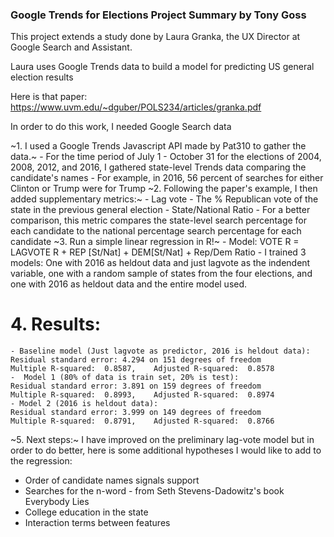 ### Google Trends for Elections Project Summary by Tony Goss ###

This project extends a study done by Laura Granka, the UX Director at Google Search and Assistant.

Laura uses Google Trends data to build a model for predicting US general election results

Here is that paper: https://www.uvm.edu/~dguber/POLS234/articles/granka.pdf

In order to do this work, I needed Google Search data

~1. I used a Google Trends Javascript API made by Pat310 to gather the data.~
	- For the time period of July 1 - October 31 for the elections of 2004, 2008, 2012, and 2016, I gathered state-level Trends data comparing the candidate's names
	- For example, in 2016, 56 percent of searches for either Clinton or Trump were for Trump
~2. Following the paper's example, I then added supplementary metrics:~
	- Lag vote - The % Republican vote of the state in the previous general election
	- State/National Ratio - For a better comparison, this metric compares the state-level search percentage for each candidate to the national percentage search percentage for each candidate
~3. Run a simple linear regression in R!~
	- Model:
	VOTE R = LAGVOTE R + REP [St/Nat] + DEM[St/Nat] + Rep/Dem Ratio
	- I trained 3 models: One with 2016 as heldout data and just lagvote as the indendent variable, one with a random sample of states from the four elections, and one with 2016 as heldout data and the entire model used.
# 4. Results:
	- Baseline model (Just lagvote as predictor, 2016 is heldout data): 
	Residual standard error: 4.294 on 151 degrees of freedom
	Multiple R-squared:  0.8587,	Adjusted R-squared:  0.8578
	-  Model 1 (80% of data is train set, 20% is test):
	Residual standard error: 3.891 on 159 degrees of freedom
	Multiple R-squared:  0.8993,	Adjusted R-squared:  0.8974 
	- Model 2 (2016 is heldout data):
	Residual standard error: 3.999 on 149 degrees of freedom
	Multiple R-squared:  0.8791,	Adjusted R-squared:  0.8766 
~5. Next steps:~
I have improved on the preliminary lag-vote model but in order to do better, here is some additional hypotheses I would like to add to the regression:
- Order of candidate names signals support
- Searches for the n-word - from Seth Stevens-Dadowitz's book Everybody Lies
- College education in the state
- Interaction terms between features
